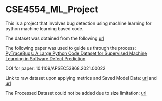 # CSE4554_ML_Project


This is a project that involves bug detection using machine learning for python machine learning based code.

The dataset was obtained from the following [url](https://pytracebugs-dataset.obs.ap-southeast-3.myhuaweicloud.com/pytracebugs_dataset_v1.rar)

The following paper was used to guide us through the process: [PyTraceBugs: A Large Python Code Dataset for Supervised Machine Learning in Software Defect Prediction](https://ieeexplore.ieee.org/document/9712116)

DOI for paper: 10.1109/APSEC53868.2021.00022

Link to raw dataset upon applying metrics and Saved Model Data: [url](https://drive.google.com/drive/folders/16eeHxFwatg718wailrPrSnePBntO9fLn?usp=sharing) and [url](https://drive.google.com/drive/folders/1uvHqYc_DORfIEyK_8Ckb6brN8keYf5lP?usp=sharing)

The Processed Dataset could not be added due to size limitation: [url](https://drive.google.com/drive/folders/11Kfrbp5HDPaMHVip_ZpysXy_-xcdC398?usp=drive_link)


